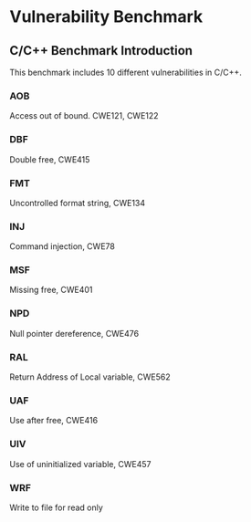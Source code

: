 # Vulnerability Benchmark
## C/C++ Benchmark Introduction
This benchmark includes 10 different vulnerabilities in C/C++.

### AOB
Access out of bound. CWE121, CWE122

### DBF
Double free, CWE415

### FMT
Uncontrolled format string, CWE134

### INJ
Command injection, CWE78

### MSF
Missing free, CWE401

### NPD
Null pointer dereference, CWE476

### RAL
Return Address of Local variable, CWE562

### UAF
Use after free, CWE416

### UIV
Use of uninitialized variable, CWE457

### WRF
Write to file for read only
